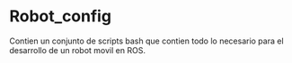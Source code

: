 # Robot_config

Contien un conjunto de scripts bash que contien todo lo necesario para el desarrollo de un robot movil en ROS.